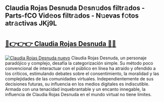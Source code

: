 ## Claudia Rojas Desnuda D𝚎sn𝚞dos filtr𝚊dos - Parts-fCO Vid𝚎os filtr𝚊dos - N𝚞evas f𝚘tos atr𝚊ctivas JKj9L

# <h2><a href="http://mbe17o.tromn.icu/?c=Claudia+Rojas+Desnuda">🔗👉👉👉 Claudia Rojas Desnuda 🔗🔗</a></h2>

[![Claudia Rojas Desnuda nuevo](https://i.imgur.com/pEAQMta.gif)](http://mbe17o.tromn.icu/?c=Claudia+Rojas+Desnuda)
Claudia Rojas Desnuda, un personaje paradójico y complejo, desafía la categorización simple. Su método poco convencional de interactuar con el público en línea ha atraído y ofendido a los críticos, estimulando debates sobre el consentimiento, la moralidad y las complejidades de las comunidades virtuales. Independientemente de sus decisiones futuras, su influencia en los medios digitales es indiscutible. Armada con una tenacidad inquebrantable y un encanto innegable, la influencia de Claudia Rojas Desnuda en el mundo virtual no tiene límites.
